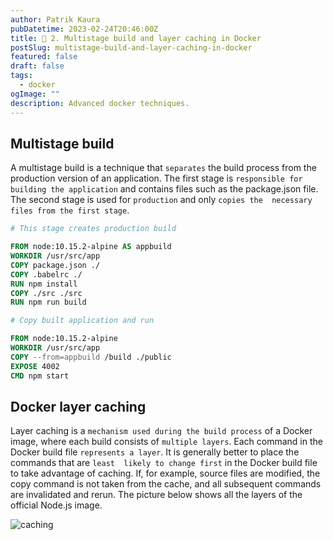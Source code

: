```yaml
---
author: Patrik Kaura
pubDatetime: 2023-02-24T20:46:00Z
title: 🐳 2. Multistage build and layer caching in Docker
postSlug: multistage-build-and-layer-caching-in-docker
featured: false
draft: false
tags:
  - docker
ogImage: ""
description: Advanced docker techniques.
---
```


## Multistage build

A multistage build is a technique that `separates` the build process
from the production version of an application.
The first stage is `responsible for building the application` and
contains files such as the package.json file.
The second stage is used for `production` and only `copies the 
necessary files from the first stage`.

```dockerfile
# This stage creates production build

FROM node:10.15.2-alpine AS appbuild
WORKDIR /usr/src/app
COPY package.json ./
COPY .babelrc ./
RUN npm install
COPY ./src ./src
RUN npm run build

# Copy built application and run

FROM node:10.15.2-alpine
WORKDIR /usr/src/app
COPY --from=appbuild /build ./public
EXPOSE 4002
CMD npm start
```

## Docker layer caching

Layer caching is a `mechanism used during the build process` of a
Docker image, where each build consists of `multiple layers`.
Each command in the Docker build file `represents a layer`.
It is generally better to place the commands that are `least 
likely to change first` in the Docker build file to take advantage
of caching. If, for example, source files are modified, the copy
command is not taken from the cache, and all subsequent commands
are invalidated and rerun. The picture below shows all the layers
of the official Node.js image.

![caching](/assets/docker/caching.png)
